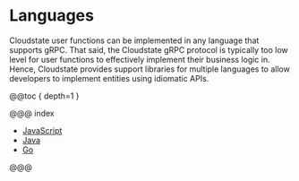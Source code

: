 # Languages

Cloudstate user functions can be implemented in any language that supports gRPC. That said, the Cloudstate gRPC protocol is typically too low level for user functions to effectively implement their business logic in. Hence, Cloudstate provides support libraries for multiple languages to allow developers to implement entities using idiomatic APIs.

@@toc { depth=1 }

@@@ index

* [JavaScript](javascript/index.md)
* [Java](java/index.md)
* [Go](go/index.md)

@@@
